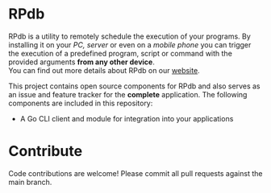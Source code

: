 # RPdb

RPdb is a utility to remotely schedule the execution of your programs. By installing it on your *PC, server* or even on a *mobile phone* you can trigger the execution of a predefined program, script or command with the provided arguments **from any other device**.  
You can find out more details about RPdb on our [website](https://rpdb.rpjosh.de).

This project contains open source components for RPdb and also serves as an issue and feature tracker for the **complete** application. The following components are included in this repository:

* A Go CLI client and module for integration into your applications

# Contribute

Code contributions are welcome! Please commit all pull requests against the main branch.